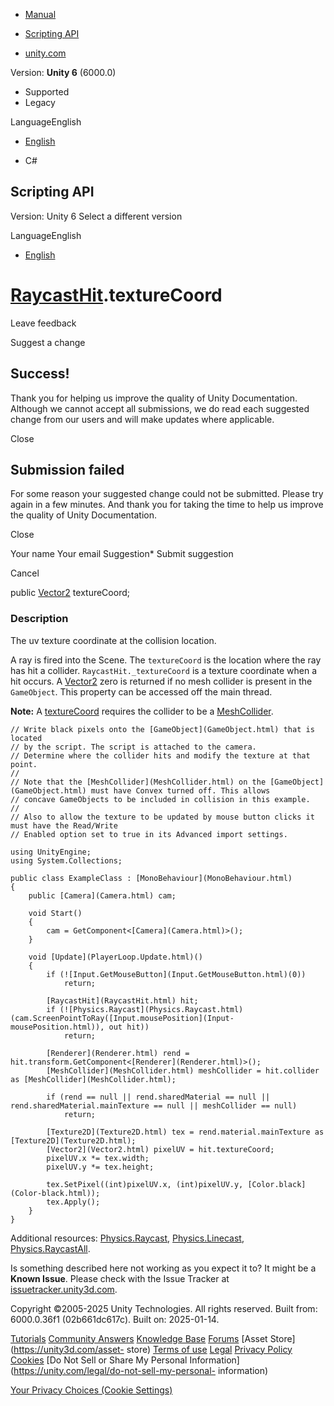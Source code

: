 [ ]()

  * [Manual](../Manual/index.html)
  * [Scripting API](../ScriptReference/index.html)

  * [unity.com](https://unity.com/)

Version: **Unity 6** (6000.0)

  * Supported
  * Legacy

LanguageEnglish

  * [English]()

  * C#

[ ](https://docs.unity3d.com)

## Scripting API

Version: Unity 6 Select a different version

LanguageEnglish

  * [English]()

#  [RaycastHit](RaycastHit.html).textureCoord

Leave feedback

Suggest a change

## Success!

Thank you for helping us improve the quality of Unity Documentation. Although
we cannot accept all submissions, we do read each suggested change from our
users and will make updates where applicable.

Close

## Submission failed

For some reason your suggested change could not be submitted. Please <a>try
again</a> in a few minutes. And thank you for taking the time to help us
improve the quality of Unity Documentation.

Close

Your name Your email Suggestion* Submit suggestion

Cancel

[ ]()

public [Vector2](Vector2.html) textureCoord;

### Description

The uv texture coordinate at the collision location.

A ray is fired into the Scene. The `textureCoord` is the location where the
ray has hit a collider. `RaycastHit._textureCoord` is a texture coordinate
when a hit occurs. A [Vector2](Vector2.html) zero is returned if no mesh
collider is present in the `GameObject`. This property can be accessed off the
main thread.  
  
**Note:** A [textureCoord](RaycastHit-textureCoord.html) requires the collider
to be a [MeshCollider](MeshCollider.html).

    
    
    // Write black pixels onto the [GameObject](GameObject.html) that is located
    // by the script. The script is attached to the camera.
    // Determine where the collider hits and modify the texture at that point.
    //
    // Note that the [MeshCollider](MeshCollider.html) on the [GameObject](GameObject.html) must have Convex turned off. This allows
    // concave GameObjects to be included in collision in this example.
    //
    // Also to allow the texture to be updated by mouse button clicks it must have the Read/Write
    // Enabled option set to true in its Advanced import settings.  
      
    using UnityEngine;
    using System.Collections;  
      
    public class ExampleClass : [MonoBehaviour](MonoBehaviour.html)
    {
        public [Camera](Camera.html) cam;  
      
        void Start()
        {
            cam = GetComponent<[Camera](Camera.html)>();
        }  
      
        void [Update](PlayerLoop.Update.html)()
        {
            if (![Input.GetMouseButton](Input.GetMouseButton.html)(0))
                return;  
      
            [RaycastHit](RaycastHit.html) hit;
            if (![Physics.Raycast](Physics.Raycast.html)(cam.ScreenPointToRay([Input.mousePosition](Input-mousePosition.html)), out hit))
                return;  
      
            [Renderer](Renderer.html) rend = hit.transform.GetComponent<[Renderer](Renderer.html)>();
            [MeshCollider](MeshCollider.html) meshCollider = hit.collider as [MeshCollider](MeshCollider.html);  
      
            if (rend == null || rend.sharedMaterial == null || rend.sharedMaterial.mainTexture == null || meshCollider == null)
                return;  
      
            [Texture2D](Texture2D.html) tex = rend.material.mainTexture as [Texture2D](Texture2D.html);
            [Vector2](Vector2.html) pixelUV = hit.textureCoord;
            pixelUV.x *= tex.width;
            pixelUV.y *= tex.height;  
      
            tex.SetPixel((int)pixelUV.x, (int)pixelUV.y, [Color.black](Color-black.html));
            tex.Apply();
        }
    }
    

Additional resources: [Physics.Raycast](Physics.Raycast.html),
[Physics.Linecast](Physics.Linecast.html),
[Physics.RaycastAll](Physics.RaycastAll.html).

Is something described here not working as you expect it to? It might be a
**Known Issue**. Please check with the Issue Tracker at
[issuetracker.unity3d.com](https://issuetracker.unity3d.com).

Copyright ©2005-2025 Unity Technologies. All rights reserved. Built from:
6000.0.36f1 (02b661dc617c). Built on: 2025-01-14.

[Tutorials](https://unity3d.com/learn) [Community
Answers](https://answers.unity3d.com) [Knowledge
Base](https://support.unity3d.com/hc/en-us)
[Forums](https://forum.unity3d.com) [Asset Store](https://unity3d.com/asset-
store) [Terms of use](https://docs.unity3d.com/Manual/TermsOfUse.html)
[Legal](https://unity.com/legal) [Privacy
Policy](https://unity.com/legal/privacy-policy)
[Cookies](https://unity.com/legal/cookie-policy) [Do Not Sell or Share My
Personal Information](https://unity.com/legal/do-not-sell-my-personal-
information)

[Your Privacy Choices (Cookie Settings)](javascript:void\(0\);)

